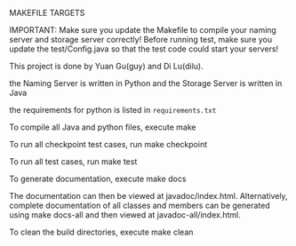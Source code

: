 MAKEFILE TARGETS

IMPORTANT:
Make sure you update the Makefile to compile your naming server and storage server correctly!
Before running test, make sure you update the test/Config.java so that the test code could start your servers!

This project is done by Yuan Gu(guy) and Di Lu(dilu).

the Naming Server is written in Python and the Storage Server is written in Java

the requirements for python is listed in `requirements.txt`

To compile all Java and python files, execute
        make

To run all checkpoint test cases, run
        make checkpoint
      
To run all test cases, run
        make test

To generate documentation, execute
        make docs

The documentation can then be viewed at javadoc/index.html. 
Alternatively, complete documentation of all classes and members can be
generated using
        make docs-all
and then viewed at javadoc-all/index.html.

To clean the build directories, execute
        make clean
